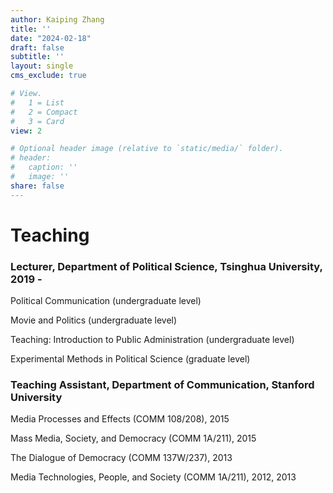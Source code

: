 ```yaml
---
author: Kaiping Zhang
title: ''
date: "2024-02-18"
draft: false
subtitle: ''
layout: single
cms_exclude: true

# View.
#   1 = List
#   2 = Compact
#   3 = Card
view: 2

# Optional header image (relative to `static/media/` folder).
# header:
#   caption: ''
#   image: ''
share: false
---
```

<!-- <style>
/* 修改 body 的文字颜色为 #666666 (深灰) */
body {
    color: #666666 !important;
}
</style> -->

<!-- # <span style="color:black;">**Teaching**</span> -->

# Teaching

### Lecturer, Department of Political Science, Tsinghua University, 2019 - 
Political Communication (undergraduate level)

Movie and Politics (undergraduate level)

Teaching: Introduction to Public Administration (undergraduate level)

Experimental Methods in Political Science (graduate level)

### Teaching Assistant, Department of Communication, Stanford University

Media Processes and Effects (COMM 108/208), 2015

Mass Media, Society, and Democracy (COMM 1A/211), 2015

The Dialogue of Democracy (COMM 137W/237), 2013

Media Technologies, People, and Society (COMM 1A/211), 2012, 2013

